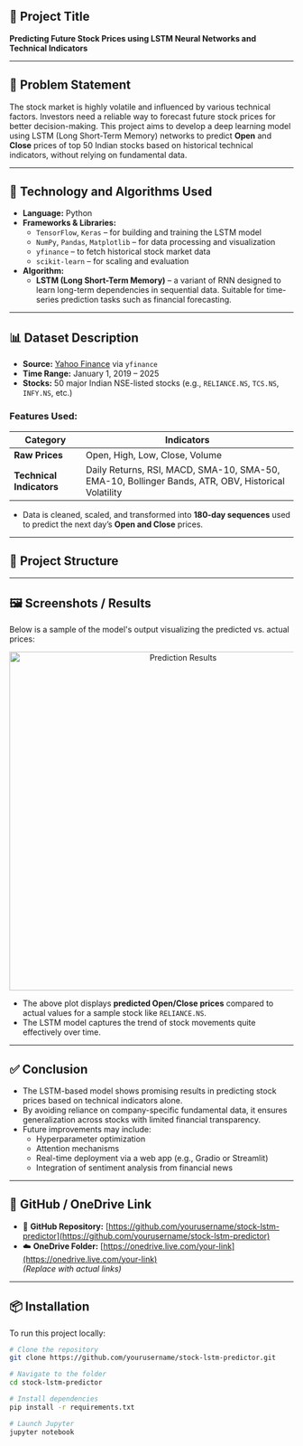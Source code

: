 ## 🧠 Project Title
**Predicting Future Stock Prices using LSTM Neural Networks and Technical Indicators**

---

## 📝 Problem Statement

The stock market is highly volatile and influenced by various technical factors. Investors need a reliable way to forecast future stock prices for better decision-making. This project aims to develop a deep learning model using LSTM (Long Short-Term Memory) networks to predict **Open** and **Close** prices of top 50 Indian stocks based on historical technical indicators, without relying on fundamental data.

---

## 🧪 Technology and Algorithms Used

- **Language:** Python  
- **Frameworks & Libraries:** 
  - `TensorFlow`, `Keras` – for building and training the LSTM model  
  - `NumPy`, `Pandas`, `Matplotlib` – for data processing and visualization  
  - `yfinance` – to fetch historical stock market data  
  - `scikit-learn` – for scaling and evaluation  
- **Algorithm:** 
  - **LSTM (Long Short-Term Memory)** – a variant of RNN designed to learn long-term dependencies in sequential data. Suitable for time-series prediction tasks such as financial forecasting.

---

## 📊 Dataset Description

- **Source:** [Yahoo Finance](https://finance.yahoo.com/) via `yfinance`  
- **Time Range:** January 1, 2019 – 2025  
- **Stocks:** 50 major Indian NSE-listed stocks (e.g., `RELIANCE.NS`, `TCS.NS`, `INFY.NS`, etc.)

### Features Used:

| Category          | Indicators |
|------------------|------------|
| **Raw Prices**    | Open, High, Low, Close, Volume |
| **Technical Indicators** | Daily Returns, RSI, MACD, SMA-10, SMA-50, EMA-10, Bollinger Bands, ATR, OBV, Historical Volatility |

- Data is cleaned, scaled, and transformed into **180-day sequences** used to predict the next day’s **Open and Close** prices.

---


## 📌 Project Structure


---

## 🖼️ Screenshots / Results

Below is a sample of the model's output visualizing the predicted vs. actual prices:

<p align="center">
  <img src="screenshots/prediction_plot.png" alt="Prediction Results" width="600">
</p>

- The above plot displays **predicted Open/Close prices** compared to actual values for a sample stock like `RELIANCE.NS`.
- The LSTM model captures the trend of stock movements quite effectively over time.

---

## ✅ Conclusion

- The LSTM-based model shows promising results in predicting stock prices based on technical indicators alone.
- By avoiding reliance on company-specific fundamental data, it ensures generalization across stocks with limited financial transparency.
- Future improvements may include:
  - Hyperparameter optimization
  - Attention mechanisms
  - Real-time deployment via a web app (e.g., Gradio or Streamlit)
  - Integration of sentiment analysis from financial news

---

## 🔗 GitHub / OneDrive Link

- 🔗 **GitHub Repository:** [https://github.com/yourusername/stock-lstm-predictor](https://github.com/yourusername/stock-lstm-predictor)  
- ☁️ **OneDrive Folder:** [https://onedrive.live.com/your-link](https://onedrive.live.com/your-link)  
*(Replace with actual links)*

---

## 📦 Installation

To run this project locally:

```bash
# Clone the repository
git clone https://github.com/yourusername/stock-lstm-predictor.git

# Navigate to the folder
cd stock-lstm-predictor

# Install dependencies
pip install -r requirements.txt

# Launch Jupyter
jupyter notebook
